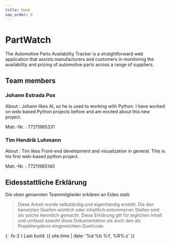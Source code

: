 ```yaml
---
title: Home
nav_order: 0
---
```


# PartWatch

The Automotive Parts Availability Tracker is a straightforward web application that assists manufacturers and customers in monitoring the availability and pricing of automotive parts across a range of suppliers. 

## Team members

### Johann Estrada Pox

About
: Johann likes AI, so he is used to working with Python. I have worked on web-based Python projects before and am excited about this new project.

Matr.-Nr.
: 77211985331

### Tim Hendrik Luhmann

About
: Tim likes Front-end development and visualization in general. This is his first web-based python project.

Matr.-Nr.
: 77211985140

## Eidesstattliche Erklärung

Die oben genannten Teammitglieder erklären an Eides statt:

> Diese Arbeit wurde selbständig und eigenhändig erstellt. Die den benutzten Quellen wörtlich oder inhaltlich entommenen Stellen sind als solche kenntlich gemacht. Diese Erklärung gilt für jeglichen Inhalt und umfasst sowohl diese Dokumentation als auch den als Projektergebnis eingereichten Quellcode.

{: .fs-2 }
Last build: {{ site.time | date: '%d %b %Y, %R%:z' }}